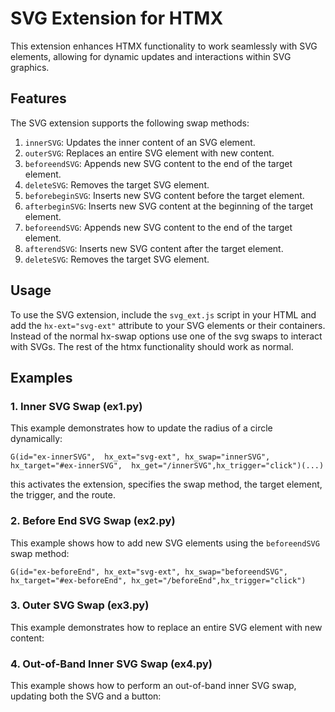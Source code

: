 # SVG Extension for HTMX

This extension enhances HTMX functionality to work seamlessly with SVG elements, allowing for dynamic updates and interactions within SVG graphics. 

## Features

The SVG extension supports the following swap methods:

1. `innerSVG`: Updates the inner content of an SVG element.
2. `outerSVG`: Replaces an entire SVG element with new content.
3. `beforeendSVG`: Appends new SVG content to the end of the target element.
4. `deleteSVG`: Removes the target SVG element.
5. `beforebeginSVG`: Inserts new SVG content before the target element.
6. `afterbeginSVG`: Inserts new SVG content at the beginning of the target element.
7. `beforeendSVG`: Appends new SVG content to the end of the target element.
8. `afterendSVG`: Inserts new SVG content after the target element.
9. `deleteSVG`: Removes the target SVG element.


## Usage

To use the SVG extension, include the `svg_ext.js` script in your HTML and add the `hx-ext="svg-ext"` attribute to your SVG elements or their containers. Instead of the normal hx-swap options use one of the svg swaps to interact with SVGs. The rest of the htmx functionality should work as normal.

## Examples

### 1. Inner SVG Swap (ex1.py)

This example demonstrates how to update the radius of a circle dynamically:

```
G(id="ex-innerSVG",  hx_ext="svg-ext", hx_swap="innerSVG",  hx_target="#ex-innerSVG",  hx_get="/innerSVG",hx_trigger="click")(...)
```
this activates the extension, specifies the swap method, the target element, the trigger, and the route.

### 2. Before End SVG Swap (ex2.py)

This example shows how to add new SVG elements using the `beforeendSVG` swap method:

```
G(id="ex-beforeEnd", hx_ext="svg-ext", hx_swap="beforeendSVG", hx_target="#ex-beforeEnd", hx_get="/beforeEnd",hx_trigger="click")
```

### 3. Outer SVG Swap (ex3.py)

This example demonstrates how to replace an entire SVG element with new content:

### 4. Out-of-Band Inner SVG Swap (ex4.py)

This example shows how to perform an out-of-band inner SVG swap, updating both the SVG and a button:
